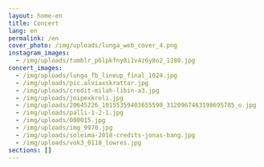 ```yaml
---
layout: home-en
title: Concert
lang: en
permalink: /en
cover_photo: /img/uploads/lunga_web_cover_4.png
instagram_images:
  - /img/uploads/tumblr_p6lpkfny8i1v4z6y8o2_1280.jpg
concert_images:
  - /img/uploads/lunga_fb_lineup_final_1024.jpg
  - /img/uploads/pic.alviaxskrattar.jpg
  - /img/uploads/credit-milah-libin-a3.jpg
  - /img/uploads/joipexkroli.jpg
  - /img/uploads/20645226_10155359403655590_3120967463198695785_o.jpg
  - /img/uploads/palli-1-2-1.jpg
  - /img/uploads/000015.jpg
  - /img/uploads/img_9970.jpg
  - /img/uploads/soleima-2018-credits-jonas-bang.jpg
  - /img/uploads/vok3_0118_lowres.jpg
sections: []
---
```


